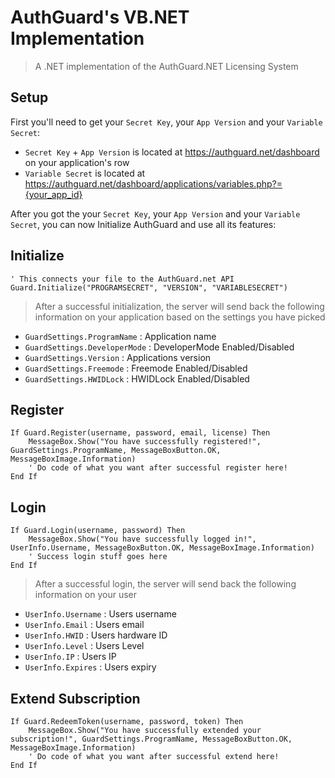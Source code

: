 # AuthGuard's VB.NET Implementation
> A .NET implementation of the AuthGuard.NET Licensing System
## Setup
First you'll need to get your `Secret Key`, your `App Version` and your `Variable Secret`:
* `Secret Key` + `App Version` is located at https://authguard.net/dashboard on your application's row
*  `Variable Secret` is located at https://authguard.net/dashboard/applications/variables.php?={your_app_id}

After you got the your `Secret Key`, your `App Version` and your `Variable Secret`, you can now Initialize AuthGuard and use all its features:

## Initialize
```vb.net
' This connects your file to the AuthGuard.net API
Guard.Initialize("PROGRAMSECRET", "VERSION", "VARIABLESECRET")
```
> After a successful initialization, the server will send back the following information on your application based on the settings you have picked

* `GuardSettings.ProgramName` : Application name
* `GuardSettings.DeveloperMode` : DeveloperMode Enabled/Disabled
* `GuardSettings.Version` : Applications version
* `GuardSettings.Freemode` : Freemode Enabled/Disabled
* `GuardSettings.HWIDLock` : HWIDLock Enabled/Disabled

## Register
```vb.net
If Guard.Register(username, password, email, license) Then
    MessageBox.Show("You have successfully registered!", GuardSettings.ProgramName, MessageBoxButton.OK, MessageBoxImage.Information)
    ' Do code of what you want after successful register here!
End If
```

## Login
```vb.net
If Guard.Login(username, password) Then
    MessageBox.Show("You have successfully logged in!", UserInfo.Username, MessageBoxButton.OK, MessageBoxImage.Information)
    ' Success login stuff goes here
End If
```
> After a successful login, the server will send back the following information on your user

* `UserInfo.Username` : Users username
* `UserInfo.Email` : Users email
* `UserInfo.HWID` : Users hardware ID
* `UserInfo.Level` : Users Level
* `UserInfo.IP` : Users IP
* `UserInfo.Expires` : Users expiry

## Extend Subscription
```vb.net
If Guard.RedeemToken(username, password, token) Then
    MessageBox.Show("You have successfully extended your subscription!", GuardSettings.ProgramName, MessageBoxButton.OK, MessageBoxImage.Information)
    ' Do code of what you want after successful extend here!
End If
```

